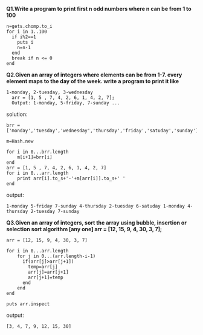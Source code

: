 **Q1.Write a program to print first n odd numbers where n can  be from 1 to 100**  
```
n=gets.chomp.to_i
for i in 1..100
  if i%2==1
    puts i 
    n=n-1
  end
  break if n <= 0
end
```
**Q2.Given an array of integers where elements can be from 1-7. every element maps to the day of the week. write a program to print it like**
```  
1-monday, 2-tuesday, 3-wednesday 
  arr = [1, 5 , 7, 4, 2, 6, 1, 4, 2, 7]; 
  Output: 1-monday, 5-friday, 7-sunday ... 
```
solution:
```
brr =['monday','tuesday','wednesday','thursday','friday','satuday','sunday']

m=Hash.new 

for i in 0...brr.length 
    m[i+1]=brr[i] 
end
arr = [1, 5 , 7, 4, 2, 6, 1, 4, 2, 7]
for i in 0...arr.length 
    print arr[i].to_s+'-'+m[arr[i]].to_s+' '
end
``` 
output:
```
1-monday 5-friday 7-sunday 4-thursday 2-tuesday 6-satuday 1-monday 4-thursday 2-tuesday 7-sunday 
```
**Q3.Given an array of integers, sort the array using bubble, insertion or selection sort algorithm [any one] arr = [12, 15, 9, 4, 30, 3, 7];** 
```
arr = [12, 15, 9, 4, 30, 3, 7]

for i in 0...arr.length 
    for j in 0...(arr.length-i-1)
      if(arr[j]>arr[j+1])
        temp=arr[j]
        arr[j]=arr[j+1]
        arr[j+1]=temp
      end
    end
end

puts arr.inspect
```
output:
```
[3, 4, 7, 9, 12, 15, 30]
```
 
 